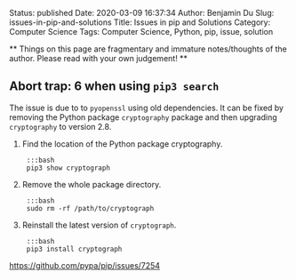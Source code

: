 Status: published
Date: 2020-03-09 16:37:34
Author: Benjamin Du
Slug: issues-in-pip-and-solutions
Title: Issues in pip and Solutions
Category: Computer Science
Tags: Computer Science, Python, pip, issue, solution

**
Things on this page are fragmentary and immature notes/thoughts of the author.
Please read with your own judgement!
**

## Abort trap: 6 when using `pip3 search`

The issue is due to to `pyopenssl` using old dependencies. 
It can be fixed by removing the Python package `cryptography` package
and then upgrading `cryptography` to version 2.8.

1. Find the location of the Python package cryptography.

        :::bash
        pip3 show cryptograph

2. Remove the whole package directory.

        :::bash
        sudo rm -rf /path/to/cryptograph

3. Reinstall the latest version of `cryptograph`.

        :::bash
        pip3 install cryptograph



https://github.com/pypa/pip/issues/7254
